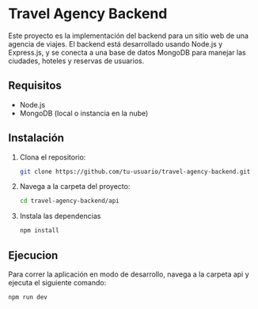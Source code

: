 # Travel Agency Backend

Este proyecto es la implementación del backend para un sitio web de una agencia de viajes. El backend está desarrollado usando Node.js y Express.js, y se conecta a una base de datos MongoDB para manejar las ciudades, hoteles y reservas de usuarios.

## Requisitos

- Node.js
- MongoDB (local o instancia en la nube)

## Instalación

1. Clona el repositorio:
   ```bash
   git clone https://github.com/tu-usuario/travel-agency-backend.git

2. Navega a la carpeta del proyecto:
   ```bash
   cd travel-agency-backend/api

3. Instala las dependencias
   ```bash
   npm install

## Ejecucion
Para correr la aplicación en modo de desarrollo, navega a la carpeta api y ejecuta el siguiente comando:
   ```bash
   npm run dev
